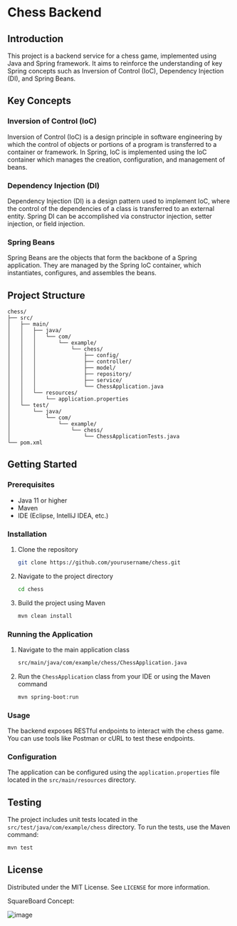 
# Chess Backend

## Introduction

This project is a backend service for a chess game, implemented using Java and Spring framework. It aims to reinforce the understanding of key Spring concepts such as Inversion of Control (IoC), Dependency Injection (DI), and Spring Beans.

## Key Concepts

### Inversion of Control (IoC)
Inversion of Control (IoC) is a design principle in software engineering by which the control of objects or portions of a program is transferred to a container or framework. In Spring, IoC is implemented using the IoC container which manages the creation, configuration, and management of beans.

### Dependency Injection (DI)
Dependency Injection (DI) is a design pattern used to implement IoC, where the control of the dependencies of a class is transferred to an external entity. Spring DI can be accomplished via constructor injection, setter injection, or field injection.

### Spring Beans
Spring Beans are the objects that form the backbone of a Spring application. They are managed by the Spring IoC container, which instantiates, configures, and assembles the beans.

## Project Structure

```
chess/
├── src/
│   ├── main/
│   │   ├── java/
│   │   │   └── com/
│   │   │       └── example/
│   │   │           └── chess/
│   │   │               ├── config/
│   │   │               ├── controller/
│   │   │               ├── model/
│   │   │               ├── repository/
│   │   │               ├── service/
│   │   │               └── ChessApplication.java
│   │   └── resources/
│   │       └── application.properties
│   └── test/
│       └── java/
│           └── com/
│               └── example/
│                   └── chess/
│                       └── ChessApplicationTests.java
└── pom.xml
```

## Getting Started

### Prerequisites

- Java 11 or higher
- Maven
- IDE (Eclipse, IntelliJ IDEA, etc.)

### Installation

1. Clone the repository
    ```sh
    git clone https://github.com/yourusername/chess.git
    ```
2. Navigate to the project directory
    ```sh
    cd chess
    ```
3. Build the project using Maven
    ```sh
    mvn clean install
    ```

### Running the Application

1. Navigate to the main application class
    ```sh
    src/main/java/com/example/chess/ChessApplication.java
    ```
2. Run the `ChessApplication` class from your IDE or using the Maven command
    ```sh
    mvn spring-boot:run
    ```

### Usage

The backend exposes RESTful endpoints to interact with the chess game. You can use tools like Postman or cURL to test these endpoints.

### Configuration

The application can be configured using the `application.properties` file located in the `src/main/resources` directory.

## Testing

The project includes unit tests located in the `src/test/java/com/example/chess` directory. To run the tests, use the Maven command:
```sh
mvn test
```


## License

Distributed under the MIT License. See `LICENSE` for more information.

SquareBoard Concept:

![image](https://github.com/rafaelsouzagomes/chess-ioc-practice/assets/41433728/d7fdd7ba-c8e4-477b-a9b6-d955efe01616)

